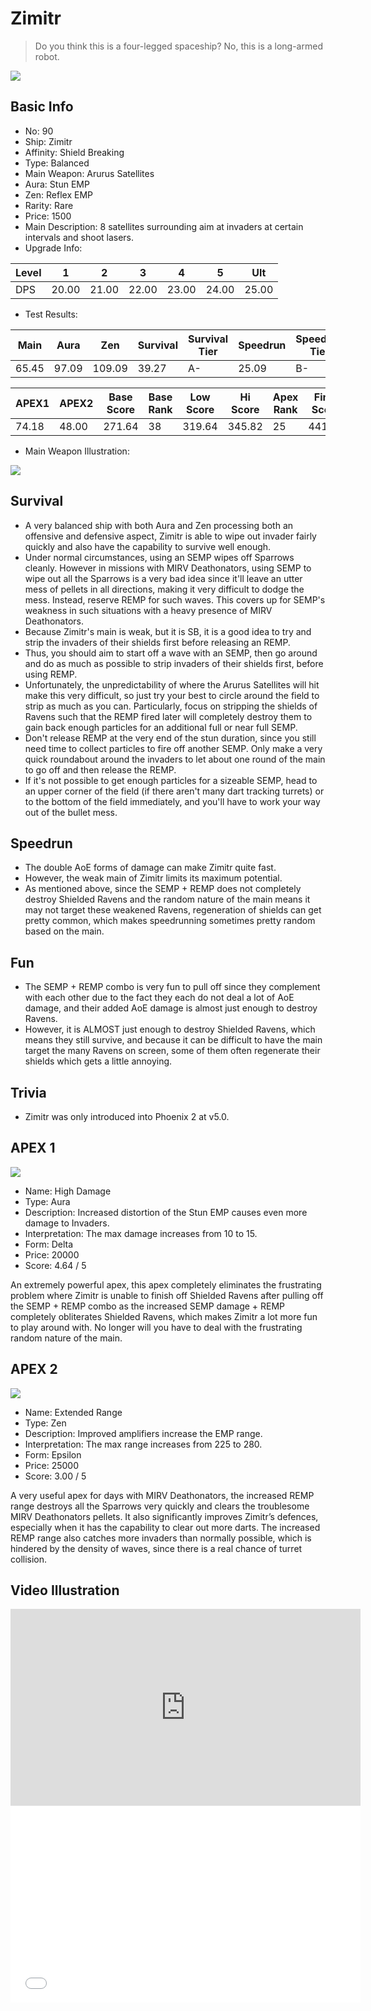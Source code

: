 # Zimitr

> Do you think this is a four-legged spaceship? No, this is a long-armed robot.

<img src="/ships/ship_90.png" style={{zoom:1}}/>

## Basic Info

- No: 90
- Ship: Zimitr
- Affinity: Shield Breaking
- Type: Balanced
- Main Weapon: Arurus Satellites
- Aura: Stun EMP
- Zen: Reflex EMP
- Rarity: Rare
- Price: 1500
- Main Description: 8 satellites surrounding aim at invaders at certain intervals and shoot lasers.
- Upgrade Info: 

| Level | 1 | 2 | 3 | 4 | 5 | Ult |
|--|--|--|--|--|--|--|
| DPS | 20.00 | 21.00 | 22.00 | 23.00 | 24.00 | 25.00 |

- Test Results: 

| Main | Aura | Zen | Survival | Survival Tier | Speedrun | Speedrun Tier | Fun | Fun Tier |
|--|--|--|--|--|--|--|--|--|
| 65.45 | 97.09 | 109.09 | 39.27 | A- | 25.09 | B- | 31.09 | B- |

| APEX1 | APEX2 | Base Score | Base Rank | Low Score | Hi Score | Apex Rank | Final Score | FinalRank |
|--|--|--|--|--|--|--|--|--|
| 74.18 | 48.00 | 271.64 | 38 | 319.64 | 345.82 | 25 | 441.27 | 37 |

- Main Weapon Illustration:

<img src="/illustration/main_90.gif" style={{zoom:1}}/>

## Survival

- A very balanced ship with both Aura and Zen processing both an offensive and defensive aspect, Zimitr is able to wipe out invader fairly quickly and also have the capability to survive well enough.
- Under normal circumstances, using an SEMP wipes off Sparrows cleanly. However in missions with MIRV Deathonators, using SEMP to wipe out all the Sparrows is a very bad idea since it'll leave an utter mess of pellets in all directions, making it very difficult to dodge the mess. Instead, reserve REMP for such waves. This covers up for SEMP's weakness in such situations with a heavy presence of MIRV Deathonators.
- Because Zimitr's main is weak, but it is SB, it is a good idea to try and strip the invaders of their shields first before releasing an REMP.
- Thus, you should aim to start off a wave with an SEMP, then go around and do as much as possible to strip invaders of their shields first, before using REMP.
- Unfortunately, the unpredictability of where the Arurus Satellites will hit make this very difficult, so just try your best to circle around the field to strip as much as you can. Particularly, focus on stripping the shields of Ravens such that the REMP fired later will completely destroy them to gain back enough particles for an additional full or near full SEMP.
- Don't release REMP at the very end of the stun duration, since you still need time to collect particles to fire off another SEMP. Only make a very quick roundabout around the invaders to let about one round of the main to go off and then release the REMP.
- If it's not possible to get enough particles for a sizeable SEMP, head to an upper corner of the field (if there aren't many dart tracking turrets) or to the bottom of the field immediately, and you'll have to work your way out of the bullet mess.

## Speedrun

- The double AoE forms of damage can make Zimitr quite fast.
- However, the weak main of Zimitr limits its maximum potential.
- As mentioned above, since the SEMP + REMP does not completely destroy Shielded Ravens and the random nature of the main means it may not target these weakened Ravens, regeneration of shields can get pretty common, which makes speedrunning sometimes pretty random based on the main.

## Fun

- The SEMP + REMP combo is very fun to pull off since they complement with each other due to the fact they each do not deal a lot of AoE damage, and their added AoE damage is almost just enough to destroy Ravens.
- However, it is ALMOST just enough to destroy Shielded Ravens, which means they still survive, and because it can be difficult to have the main target the many Ravens on screen, some of them often regenerate their shields which gets a little annoying.

## Trivia

- Zimitr was only introduced into Phoenix 2 at v5.0.

## APEX 1

<img src="/ships/ship_90_apex_1.png" style={{zoom:1}}/>

- Name: High Damage
- Type: Aura
- Description: Increased distortion of the Stun EMP causes even more damage to Invaders.
- Interpretation: The max damage increases from 10 to 15.
- Form: Delta
- Price: 20000
- Score: 4.64 / 5

An extremely powerful apex, this apex completely eliminates the frustrating problem where Zimitr is unable to finish off Shielded Ravens after pulling off the SEMP + REMP combo as the increased SEMP damage + REMP completely obliterates Shielded Ravens, which makes Zimitr a lot more fun to play around with. No longer will you have to deal with the frustrating random nature of the main.

## APEX 2

<img src="/ships/ship_90_apex_2.png" style={{zoom:1}}/>

- Name: Extended Range
- Type: Zen
- Description: Improved amplifiers increase the EMP range.
- Interpretation: The max range increases from 225 to 280.
- Form: Epsilon
- Price: 25000
- Score: 3.00 / 5

A very useful apex for days with MIRV Deathonators, the increased REMP range destroys all the Sparrows very quickly and clears the troublesome MIRV Deathonators pellets. It also significantly improves Zimitr’s defences, especially when it has the capability to clear out more darts. The increased REMP range also catches more invaders than normally possible, which is hindered by the density of waves, since there is a real chance of turret collision.

## Video Illustration

<iframe width="560" height="315" src="https://www.youtube.com/embed/82UbB-W1FFc?si=WwBwBuzj4Xix9sb2" title="YouTube video player" frameborder="0" allow="accelerometer; autoplay; clipboard-write; encrypted-media; gyroscope; picture-in-picture; web-share" referrerpolicy="strict-origin-when-cross-origin" allowfullscreen></iframe>

<br/>

<iframe width="560" height="315" src="//player.bilibili.com/player.html?aid=900853699&bvid=BV1uN4y1K7D4&cid=840876570&p=1&autoplay=false" scrolling="no" border="0" frameborder="no" allow="accelerometer; autoplay; clipboard-write; encrypted-media; gyroscope; picture-in-picture; web-share" framespacing="0" allowfullscreen="true"> </iframe>